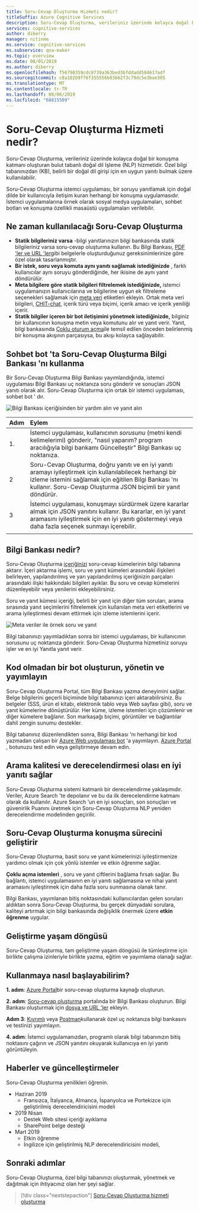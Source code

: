 ```yaml
---
title: Soru-Cevap Oluşturma Hizmeti nedir?
titleSuffix: Azure Cognitive Services
description: Soru-Cevap Oluşturma, verileriniz üzerinde kolayca doğal bir konuşma katmanı oluşturan bulut tabanlı bir NLP hizmetidir. Özel bilgi tabanınızdan (KB), belirli bir doğal dil girişi için en uygun yanıtı bulmak üzere kullanılabilir.
services: cognitive-services
author: diberry
manager: nitinme
ms.service: cognitive-services
ms.subservice: qna-maker
ms.topic: overview
ms.date: 08/01/2019
ms.author: diberry
ms.openlocfilehash: f56798359cdc8739a363bed3bfddadd584617adf
ms.sourcegitcommit: c8a102b9f76f355556b03b62f3c79dc5e3bae305
ms.translationtype: MT
ms.contentlocale: tr-TR
ms.lasthandoff: 08/06/2019
ms.locfileid: "68815509"
---
```

# <a name="what-is-the-qna-maker-service"></a>Soru-Cevap Oluşturma Hizmeti nedir?

Soru-Cevap Oluşturma, verileriniz üzerinde kolayca doğal bir konuşma katmanı oluşturan bulut tabanlı doğal dil Işleme (NLP) hizmetidir. Özel bilgi tabanınızdan (KB), belirli bir doğal dil girişi için en uygun yanıtı bulmak üzere kullanılabilir.

Soru-Cevap Oluşturma istemci uygulaması, bir soruyu yanıtlamak için doğal dilde bir kullanıcıyla iletişim kuran herhangi bir konuşma uygulamasıdır. İstemci uygulamalarına örnek olarak sosyal medya uygulamaları, sohbet botları ve konuşma özellikli masaüstü uygulamaları verilebilir.

## <a name="when-to-use-qna-maker"></a>Ne zaman kullanılacağı Soru-Cevap Oluşturma

* **Statik bilgileriniz varsa** -bilgi yanıtlarınızın bilgi bankasında statik bilgileriniz varsa soru-cevap oluşturma kullanın. Bu Bilgi Bankası, [PDF 'ler ve URL 'ler](../concepts/data-sources-supported.md)gibi belgelerle oluşturduğunuz gereksinimlerinize göre özel olarak tasarlanmıştır.
* **Bir istek, soru veya komuta aynı yanıtı sağlamak istediğinizde** , farklı kullanıcılar aynı soruyu gönderdiğinde, her ikisine de aynı yanıt döndürülür. 
* **Meta bilgilere göre statik bilgileri filtrelemek istediğinizde,** istemci uygulamanızın kullanıcılarına ve bilgilerine uygun ek filtreleme seçenekleri sağlamak için [meta veri](../how-to/metadata-generateanswer-usage.md) etiketleri ekleyin. Ortak meta veri bilgileri, [CHIT-chat](../how-to/chit-chat-knowledge-base.md), içerik türü veya biçimi, içerik amacı ve içerik yeniliği içerir.
* **Statik bilgiler içeren bir bot iletişimini yönetmek istediğinizde,** bilginiz bir kullanıcının konuşma metin veya komutunu alır ve yanıt verir. Yanıt, bilgi bankasında [Çoklu oturum açma](../how-to/multiturn-conversation.md)ile temsil edilen önceden belirlenmiş bir konuşma akışının parçasıysa, bu akışı kolayca sağlayabilir.  

## <a name="use-qna-maker-knowledge-base-in-a-chat-bot"></a>Sohbet bot 'ta Soru-Cevap Oluşturma Bilgi Bankası 'nı kullanma

Bir Soru-Cevap Oluşturma Bilgi Bankası yayımlandığında, istemci uygulaması Bilgi Bankası uç noktanıza soru gönderir ve sonuçları JSON yanıtı olarak alır. Soru-Cevap Oluşturma için ortak bir istemci uygulaması, sohbet bot ' dır.

![Bilgi Bankası içeriğisinden bir yardım alın ve yanıt alın](../media/qnamaker-overview-learnabout/bot-chat-with-qnamaker.png)

|Adım|Eylem|
|:--|:--|
|1\.|İstemci uygulaması, kullanıcının _sorusunu_ (metni kendi kelimelerimi) gönderir, "nasıl yaparım? program aracılığıyla bilgi bankamı Güncelleştir" Bilgi Bankası uç noktanıza.|
|2|Soru-Cevap Oluşturma, doğru yanıtı ve en iyi yanıtı aramayı iyileştirmek için kullanılabilecek herhangi bir izleme istemini sağlamak için eğitilen Bilgi Bankası 'nı kullanır. Soru-Cevap Oluşturma JSON biçimli bir yanıt döndürür.|
|3|İstemci uygulaması, konuşmayı sürdürmek üzere kararlar almak için JSON yanıtını kullanır. Bu kararlar, en iyi yanıt aramasını iyileştirmek için en iyi yanıtı göstermeyi veya daha fazla seçenek sunmayı içerebilir. |
|||

## <a name="what-is-a-knowledge-base"></a>Bilgi Bankası nedir? 

Soru-Cevap Oluşturma [içeriğinizi](../concepts/data-sources-supported.md) soru-cevap kümelerinin bilgi tabanına aktarır. İçeri aktarma işlemi, soru ve yanıt kümeleri arasındaki ilişkileri belirleyen, yapılandırılmış ve yarı yapılandırılmış içeriğinizin parçaları arasındaki ilişki hakkındaki bilgileri ayıklar. Bu soru ve cevap kümelerini düzenleyebilir veya yenilerini ekleyebilirsiniz.  

Soru ve yanıt kümesi içeriği, belirli bir yanıt için diğer tüm soruları, arama sırasında yanıt seçimlerini filtrelemek için kullanılan meta veri etiketlerini ve arama iyileştirmesi devam ettirmek için izleme istemlerini içerir.

![Meta veriler ile örnek soru ve yanıt](../media/qnamaker-overview-learnabout/example-question-and-answer-with-metadata.png)

Bilgi tabanınızı yayımladıktan sonra bir istemci uygulaması, bir kullanıcının sorusunu uç noktanıza gönderir. Soru-Cevap Oluşturma hizmetiniz soruyu işler ve en iyi Yanıtla yanıt verir. 

## <a name="create-manage-and-publish-to-a-bot-without-code"></a>Kod olmadan bir bot oluşturun, yönetin ve yayımlayın

Soru-Cevap Oluşturma Portal, tüm Bilgi Bankası yazma deneyimini sağlar. Belge bilgilerini geçerli biçiminde bilgi tabanınızı içeri aktarabilirsiniz. Bu belgeler (SSS, ürün el kitabı, elektronik tablo veya Web sayfası gibi), soru ve yanıt kümelerine dönüştürülür. Her küme, izleme istemleri için çözümlenir ve diğer kümelere bağlanır. Son markaşağı biçimi, görüntüler ve bağlantılar dahil zengin sunumu destekler. 

Bilgi tabanınız düzenlendikten sonra, Bilgi Bankası 'nı herhangi bir kod yazmadan çalışan bir [Azure Web uygulaması bot](https://azure.microsoft.com/services/bot-service/) 'a yayımlayın. [Azure Portal](https://portal.azure.com) , botunuzu test edin veya geliştirmeye devam edin. 

## <a name="search-quality-and-ranking-provides-the-best-possible-answer"></a>Arama kalitesi ve derecelendirmesi olası en iyi yanıtı sağlar

Soru-Cevap Oluşturma sistemi katmanlı bir derecelendirme yaklaşımıdır. Veriler, Azure Search 'te depolanır ve bu da ilk derecelendirme katmanı olarak da kullanılır. Azure Search 'un en iyi sonuçları, son sonuçları ve güvenirlik Puanını üretmek için Soru-Cevap Oluşturma NLP yeniden derecelendirme modelinden geçirilir.

## <a name="qna-maker-improves-the-conversation-process"></a>Soru-Cevap Oluşturma konuşma sürecini geliştirir

Soru-Cevap Oluşturma, basit soru ve yanıt kümelerinizi iyileştirmenize yardımcı olmak için çok yönlü istemler ve etkin öğrenme sağlar. 

**Çoklu açma istemleri** , soru ve yanıt çiftlerini bağlama fırsatı sağlar. Bu bağlantı, istemci uygulamasının en iyi yanıtı sağlamasına ve nihai yanıt aramasını iyileştirmek için daha fazla soru sunmasına olanak tanır. 

Bilgi Bankası, yayımlanan bitiş noktasındaki kullanıcılardan gelen soruları aldıktan sonra Soru-Cevap Oluşturma, bu gerçek dünyadaki sorulara, kaliteyi artırmak için bilgi bankasında değişiklik önermek üzere **etkin öğrenme** uygular. 

## <a name="development-lifecycle"></a>Geliştirme yaşam döngüsü

Soru-Cevap Oluşturma, tam geliştirme yaşam döngüsü ile tümleştirme için birlikte çalışma izinleriyle birlikte yazma, eğitim ve yayımlama olanağı sağlar. 

## <a name="how-do-i-start"></a>Kullanmaya nasıl başlayabilirim?

**1. adım**: [Azure Portal](https://portal.azure.com)bir soru-cevap oluşturma kaynağı oluşturun. 

**2. adım**: [Soru-cevap oluşturma](https://www.qnamaker.ai) portalında bir Bilgi Bankası oluşturun. Bilgi Bankası oluşturmak için [dosya ve URL 'ler](../concepts/data-sources-supported.md) ekleyin.  

**Adım 3**: [Kıvrımlı](../quickstarts/get-answer-from-kb-using-curl.md) veya [Postman](../quickstarts/get-answer-from-kb-using-postman.md)kullanarak özel uç noktanıza bilgi bankasını ve testinizi yayımlayın. 

**4. adım**: İstemci uygulamanızdan, programlı olarak bilgi tabanınızın bitiş noktasını çağırın ve JSON yanıtını okuyarak kullanıcıya en iyi yanıtı görüntüleyin.  

## <a name="news-and-updates"></a>Haberler ve güncelleştirmeler

Soru-Cevap Oluşturma yenilikleri öğrenin.

* Haziran 2019
    * Fransızca, İtalyanca, Almanca, İspanyolca ve Portekizce için geliştirilmiş derecelendiricisini modeli
* 2019 Nisan
    * Destek Web sitesi içeriği ayıklama
    * SharePoint belge desteği
* Mart 2019
    * Etkin öğrenme 
    * İngilizce için geliştirilmiş NLP derecelendiricisini modeli, 

## <a name="next-steps"></a>Sonraki adımlar
Soru-Cevap Oluşturma, özel bilgi tabanınızı oluşturmak, yönetmek ve dağıtmak için ihtiyacınız olan her şeyi sağlar. 

> [!div class="nextstepaction"]
> [Soru-Cevap Oluşturma hizmeti oluşturma](../how-to/set-up-qnamaker-service-azure.md)
